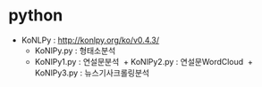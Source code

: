 # python
+ KoNLPy : http://konlpy.org/ko/v0.4.3/ 
  + KoNlPy.py : 형태소분석
  + KoNlPy1.py : 연설문분석
  + KoNlPy2.py : 연설문WordCloud
  + KoNlPy3.py : 뉴스기사크롤링분석
